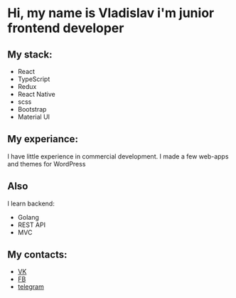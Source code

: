 # Hi, my name is Vladislav i'm junior frontend developer
## My stack:
* React
* TypeScript
* Redux
* React Native
* scss
* Bootstrap
* Material UI

## My experiance:
 I have little experience in commercial development. I made a few web-apps and themes for WordPress
 
 ## Also
 I learn backend:
 * Golang
 * REST API
 * MVC
 
 ## My contacts: 

 * [VK](vk.com/teemee)
 * [FB](https://www.facebook.com/t1mee/)
 * [telegram](https://t.me/t1mee)
